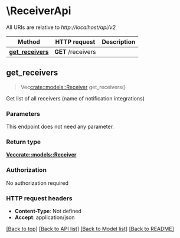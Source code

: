 # \ReceiverApi

All URIs are relative to *http://localhost/api/v2*

Method | HTTP request | Description
------------- | ------------- | -------------
[**get_receivers**](ReceiverApi.md#get_receivers) | **GET** /receivers | 



## get_receivers

> Vec<crate::models::Receiver> get_receivers()


Get list of all receivers (name of notification integrations)

### Parameters

This endpoint does not need any parameter.

### Return type

[**Vec<crate::models::Receiver>**](receiver.md)

### Authorization

No authorization required

### HTTP request headers

- **Content-Type**: Not defined
- **Accept**: application/json

[[Back to top]](#) [[Back to API list]](../README.md#documentation-for-api-endpoints) [[Back to Model list]](../README.md#documentation-for-models) [[Back to README]](../README.md)

